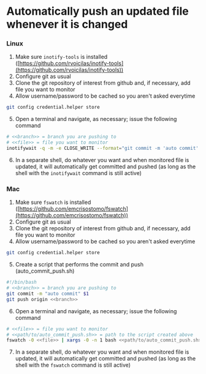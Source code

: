 # Automatically push an updated file whenever it is changed

### Linux
1. Make sure `inotify-tools` is installed ([https://github.com/rvoicilas/inotify-tools](https://github.com/rvoicilas/inotify-tools))
2. Configure git as usual
3. Clone the git repository of interest from github and, if necessary, add file you want to monitor
4. Allow username/password to be cached so you aren't asked everytime
```bash
git config credential.helper store
```
5. Open a terminal and navigate, as necessary; issue the following command
```bash
# <<branch>> = branch you are pushing to
# <<file>> = file you want to monitor
inotifywait -q -m -e CLOSE_WRITE --format="git commit -m 'auto commit' %w && git push origin <<branch>>" <<file>> | bash
```
6. In a separate shell, do whatever you want and when monitored file is updated, it will automatically get committed and pushed (as long as the shell with the `inotifywait` command is still active)

### Mac
1. Make sure `fswatch` is installed ([https://github.com/emcrisostomo/fswatch](https://github.com/emcrisostomo/fswatch))
2. Configure git as usual
3. Clone the git repository of interest from github and, if necessary, add file you want to monitor
4. Allow username/password to be cached so you aren't asked everytime
```bash
git config credential.helper store
```
5. Create a script that performs the commit and push (auto_commit_push.sh)
```bash
#!/bin/bash
# <<branch>> = branch you are pushing to
git commit -m "auto commit" $1
git push origin <<branch>>
```
6. Open a terminal and navigate, as necessary; issue the following command
```bash
# <<file>> = file you want to monitor
# <<path/to/auto_commit_push.sh>> = path to the script created above
fswatch -0 <<file>> | xargs -0 -n 1 bash <<path/to/auto_commit_push.sh>>
```
7. In a separate shell, do whatever you want and when monitored file is updated, it will automatically get committed and pushed (as long as the shell with the `fswatch` command is still active)
